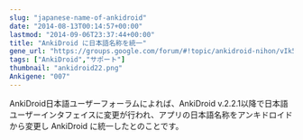 ```yaml
---
slug: "japanese-name-of-ankidroid"
date: "2014-08-13T00:14:57+00:00"
lastmod: "2014-09-06T23:37:44+00:00"
title: "AnkiDroid に日本語名称を統一"
gene_url: "https://groups.google.com/forum/#!topic/ankidroid-nihon/vIk5V8prbvM"
tags: ["AnkiDroid","サポート"]
thumbnail: "ankidroid22.png"
Ankigene: "007"
---
```

AnkiDroid日本語ユーザーフォーラムによれば、AnkiDroid v.2.2.1以降で日本語ユーザーインタフェイスに変更が行われ、アプリの日本語名称をアンキドロイドから変更し AnkiDroid に統一したとのことです。

